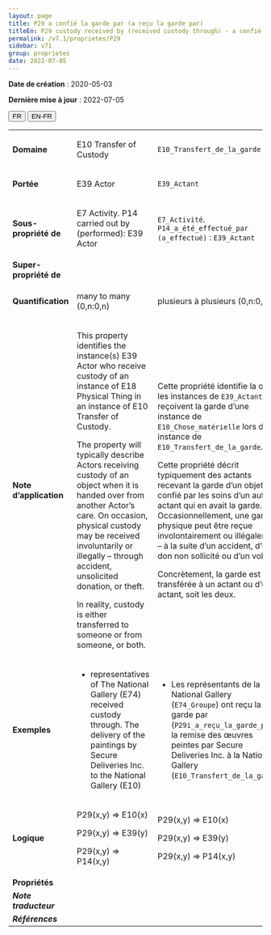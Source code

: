 ```yaml
---
layout: page
title: P29 a confié la garde par (a reçu la garde par)
titleEn: P29 custody received by (received custody through) - a confié la garde par (a reçu la garde par)
permalink: /v7.1/proprietes/P29
sidebar: v71
group: proprietes
date: 2022-07-05
---
```


**Date de création** : 2020-05-03

**Dernière mise à jour** : 2022-07-05

<div class="lang-buttons">
  <button id="fr" class="activate">FR</button>
  <button id="en-fr">EN-FR</button>
</div>

<table>
				<tbody>
				<tr>
					<td><strong>Domaine</strong></td>
					<td class="en"><p>E10 Transfer of Custody</p>
							</td>
						<td><p><code class="language-plaintext highlighter-rouge">E10_Transfert_de_la_garde</code></p>
							</td>
						</tr>
					<tr>
					<td><strong>Portée</strong></td>
					<td class="en"><p>E39 Actor</p>
							</td>
						<td><p><code class="language-plaintext highlighter-rouge">E39_Actant</code></p>
							</td>
						</tr>
					<tr>
					<td><strong>Sous-propriété de</strong></td>
					<td class="en"><p>E7 Activity. P14 carried out by (performed): E39 Actor</p>
							</td>
						<td><p><code class="language-plaintext highlighter-rouge">E7_Activité</code>. <code class="language-plaintext highlighter-rouge">P14_a_été_effectué_par (a_effectué)</code> : <code class="language-plaintext highlighter-rouge">E39_Actant</code></p>
							</td>
						</tr>
					<tr>
					<td><strong>Super-propriété de</strong></td>
					<td class="en"><p></p>
							</td>
						<td><p><code class="language-plaintext highlighter-rouge"></code></p>
							</td>
						</tr>
					<tr>
					<td><strong>Quantification</strong></td>
					<td class="en"><p>many to many (0,n:0,n)</p>
							</td>
						<td><p>plusieurs à plusieurs (0,n:0,n)</p>
							</td>
						</tr>
					<tr>
					<td><strong>Note d’application</strong></td>
					<td class="en"><p>This property identifies the instance(s) E39 Actor who receive custody of an instance of E18 Physical Thing in an instance of E10 Transfer of Custody.</p>
							<p></p>
							<p>The property will typically describe Actors receiving custody of an object when it is handed over from another Actor’s care. On occasion, physical custody may be received involuntarily or illegally – through accident, unsolicited donation, or theft.</p>
							<p></p>
							<p>In reality, custody is either transferred to someone or from someone, or both.</p>
							</td>
						<td><p>Cette propriété identifie la ou les instances de <code class="language-plaintext highlighter-rouge">E39_Actant</code> qui reçoivent la garde d’une instance de <code class="language-plaintext highlighter-rouge">E18_Chose_matérielle</code> lors d’une instance de <code class="language-plaintext highlighter-rouge">E10_Transfert_de_la_garde</code>.</p>
							<p></p>
							<p>Cette propriété décrit typiquement des actants recevant la garde d’un objet confié par les soins d’un autre actant qui en avait la garde. Occasionnellement, une garde physique peut être reçue involontairement ou illégalement – à la suite d’un accident, d’un don non sollicité ou d’un vol.</p>
							<p></p>
							<p>Concrètement, la garde est soit transférée à un actant ou d’un actant, soit les deux.</p>
							</td>
						</tr>
					<tr>
					<td><strong>Exemples</strong></td>
					<td class="en"><ul><li><p>representatives of The National Gallery (E74) received custody through. The delivery of the paintings by Secure Deliveries Inc. to the National Gallery (E10)</p>
							</li>
									</ul></td>
						<td><ul><li><p>Les représentants de la National Gallery (<code class="language-plaintext highlighter-rouge">E74_Groupe</code>) ont reçu la garde par (<code class="language-plaintext highlighter-rouge">P29i_a_reçu_la_garde_par</code>) la remise des œuvres peintes par Secure Deliveries Inc. à la National Gallery (<code class="language-plaintext highlighter-rouge">E10_Transfert_de_la_garde</code>)</p>
							</li>
									</ul></td>
						</tr>
					<tr>
					<td><strong>Logique</strong></td>
					<td class="en"><p>P29(x,y) ⇒ E10(x)</p>
							<p>P29(x,y) ⇒ E39(y)</p>
							<p>P29(x,y) ⇒ P14(x,y)</p>
							</td>
						<td><p>P29(x,y) ⇒ E10(x)</p>
							<p>P29(x,y) ⇒ E39(y)</p>
							<p>P29(x,y) ⇒ P14(x,y)</p>
							</td>
						</tr>
					<tr>
					<td><strong>Propriétés</strong></td>
					<td class="en"><p></p>
							</td>
						<td><p></p>
							</td>
						</tr>
					<tr>
					<td><strong><em>Note traducteur</em></strong></td>
					<td colspan="2"><p></p>
							</td>
						</tr>
					<tr>
					<td><strong><em>Références</em></strong></td>
					<td colspan="2"><p><em></em></p>
							</td>
						</tr>
					</tbody>
				</table>
				